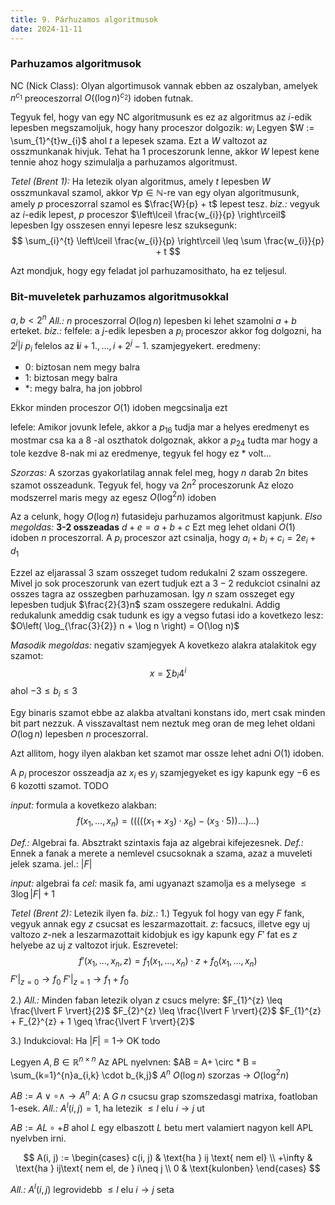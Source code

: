 ```yaml
---
title: 9. Párhuzamos algoritmusok
date: 2024-11-11
---
```


### Parhuzamos algoritmusok
NC (Nick Class): Olyan algortimusok vannak ebben az oszalyban, amelyek $n^{c_{1}}$ preoceszorral $O((\log n)^{c_{2}})$ idoben futnak.

Tegyuk fel, hogy van egy NC algoritmusunk es ez az algoritmus az $i$-edik lepesben megszamoljuk, hogy hany proceszor dolgozik: $w_{i}$
Legyen $W := \sum_{1}^{t}w_{i}$ ahol $t$ a lepesek szama. Ezt a $W$ valtozot az osszmunkanak hivjuk.
Tehat ha $1$ proceszorunk lenne, akkor $W$ lepest kene tennie ahoz hogy szimulalja a parhuzamos algoritmust.

*Tetel (Brent 1):* Ha letezik olyan algoritmus, amely $t$ lepesben $W$ osszmunkaval szamol, akkor $\forall p \in \mathbb{N}$-re van egy olyan algoritmusunk, amely $p$ proceszorral szamol es $\frac{W}{p} + t$ lepest tesz.
*biz.:* vegyuk az $i$-edik lepest, $p$ proceszor $\left\lceil  \frac{w_{i}}{p}  \right\rceil$ lepesben
Igy osszesen ennyi lepesre lesz szuksegunk:
$$
\sum_{i}^{t} \left\lceil  \frac{w_{i}}{p}  \right\rceil \leq \sum \frac{w_{i}}{p} + t
$$

Azt mondjuk, hogy egy feladat jol parhuzamosithato, ha ez teljesul.

### Bit-muveletek parhuzamos algoritmusokkal
$a, b < 2^{n}$
*All.:* $n$ proceszorral $O(\log n)$ lepesben ki lehet szamolni $a + b$ erteket.
*biz.:*
felfele:
a $j$-edik lepesben a $p_{i}$ proceszor akkor fog dolgozni, ha $2^{j}|i$ 
$p_{i}$ felelos az $\mathbf{i} i+1., \dots, i + 2^{j} - 1.$ szamjegyekert.
eredmeny:
- $0$: biztosan nem megy balra
- $1$: biztosan megy balra
- $*$: megy balra, ha jon jobbrol

Ekkor minden proceszor $O(1)$ idoben megcsinalja ezt

lefele:
Amikor jovunk lefele, akkor a $p_{16}$ tudja mar a helyes eredmenyt es mostmar csa ka a $8$ -al oszthatok dolgoznak, akkor a $p_{24}$ tudta mar hogy a tole kezdve $8$-nak mi az eredmenye, tegyuk fel hogy ez $*$ volt...

*Szorzas:* A szorzas gyakorlatilag annak felel meg, hogy $n$ darab $2n$ bites szamot osszeadunk.
Tegyuk fel, hogy va $2n^{2}$ proceszorunk
Az elozo modszerrel maris megy az egesz $O(\log ^{2}n)$ idoben

Az a celunk, hogy $O(\log n)$ futasideju parhuzamos algoritmust kapjunk.
*Elso megoldas:* **3-2 osszeadas**
$d + e = a + b + c$
Ezt meg lehet oldani $O(1)$ idoben $n$ proceszorral.
A $p_{i}$ proceszor azt csinalja, hogy $a_{i} + b_{i} + c_{i} = 2e_{i} + d_{1}$

Ezzel az eljarassal $3$ szam osszeget tudom redukalni $2$ szam osszegere.
Mivel jo sok proceszorunk van ezert tudjuk ezt a $3-2$ redukciot csinalni az osszes tagra az osszegben parhuzamosan.
Igy $n$ szam osszeget egy lepesben tudjuk $\frac{2}{3}n$ szam osszegere redukalni.
Addig redukalunk ameddig csak tudunk es igy a vegso futasi ido a kovetkezo lesz: $O\left( \log_{\frac{3}{2}} n + \log n \right) = O(\log n)$

*Masodik megoldas:* negativ szamjegyek
A kovetkezo alakra atalakitok egy szamot:
$$
x = \sum b_{i}4^{i}
$$
ahol $-3 \leq b_{i} \leq 3$

Egy binaris szamot ebbe az alakba atvaltani konstans ido, mert csak minden bit part nezzuk.
A visszavaltast nem neztuk meg oran de meg lehet oldani $O(\log n)$ lepesben $n$ proceszorral.

Azt allitom, hogy ilyen alakban ket szamot mar ossze lehet adni $O(1)$ idoben.

A $p_{i}$ proceszor osszeadja az $x_{i}$ es $y_{i}$ szamjegyeket es igy kapunk egy $-6$ es $6$ kozotti szamot.
TODO


*input:* formula a kovetkezo alakban:
$$
f(x_{1}, \dots, x_{n}) = (((((x_{1} + x_{3}) \cdot x_{6}) - (x_{3} \cdot 5)) \dots) \dots)
$$

*Def.:* Algebrai fa. Absztrakt szintaxis faja az algebrai kifejezesnek.
*Def.:* Ennek a fanak a merete a nemlevel csucsoknak a szama, azaz a muveleti jelek szama. jel.: $\lvert F \rvert$

*input:* algebrai fa
*cel:* masik fa, ami ugyanazt szamolja es a melysege $\leq 3 \log \lvert F \rvert + 1$

*Tetel (Brent 2):* Letezik ilyen fa.
*biz.:* 
1.) Tegyuk fol hogy van egy $F$ fank, vegyuk annak egy $z$ csucsat es leszarmazottait. 
$z$: facsucs, illetve egy uj valtozo
$z$-nek a leszarmazottait kidobjuk es igy kapunk egy $F'$ fat es $z$ helyebe az uj $z$ valtozot irjuk.
Eszrevetel:
$$f'(x_{1}, \dots, x_{n}, z) = f_{1}(x_{1}, \dots, x_{n})\cdot z + f_{0}(x_{1}, \dots, x_{n})$$
$F'|_{z=0} \to f_{0}$
$F'|_{z=1} \to f_{1} + f_{0}$

2.)
*All.:* Minden faban letezik olyan $z$ csucs melyre:
$F_{1}^{z} \leq \frac{\lvert F \rvert}{2}$
$F_{2}^{z} \leq \frac{\lvert F \rvert}{2}$
$F_{1}^{z} + F_{2}^{z} + 1 \geq \frac{\lvert F \rvert}{2}$

3.) Indukcioval:
Ha $\lvert F \rvert = 1 \to$ OK
todo


Legyen $A, B \in \mathbb{R}^{n \times n}$ 
Az APL nyelvnen:
$AB = A+ \circ * B = \sum_{k=1}^{n}a_{i,k} \cdot b_{k,j}$
$A^{n}$ $O(\log n)$ szorzas $\to$ $O(\log ^{2}n)$

$AB := A \lor \circ \land \to A^{n}$
$A:$ A $G$  $n$ csucsu grap szomszedasgi matrixa, foatloban $1$-esek.
*All.:* $A^{l}(i, j) = 1$, ha letezik $\leq l$ elu $i \to j$ ut

$AB := AL \circ + B$ ahol $L$ egy elbaszott $L$ betu mert valamiert nagyon kell APL nyelvben irni.

$$
A(i, j) := \begin{cases}
c(i, j) & \text{ha } ij \text{ nem el} \\
+\infty & \text{ha } ij\text{ nem el, de } i\neq j \\
0 & \text{kulonben}
\end{cases}
$$

*All.:* $A^{l}(i, j)$ legrovidebb $\leq l$ elu $i \to j$ seta




